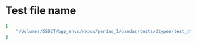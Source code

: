 # Test file name

```json
[
    "/Volumes/SSD2T/bgp_envs/repos/pandas_1/pandas/tests/dtypes/test_dtypes.py"
]
```
